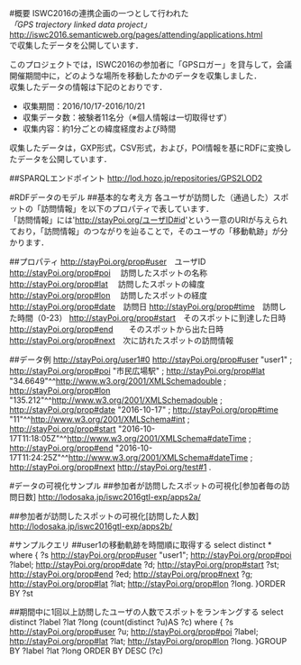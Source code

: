 #概要
ISWC2016の連携企画の一つとして行われた  
*「GPS trajectory linked data project」*
<http://iswc2016.semanticweb.org/pages/attending/applications.html>  
で収集したデータを公開しています．

このプロジェクトでは，ISWC2016の参加者に「GPSロガー」を貸与して，会議開催期間中に，どのような場所を移動したかのデータを収集しました．  
収集したデータの情報は下記のとおりです．
* 収集期間：2016/10/17-2016/10/21
* 収集データ数：被験者11名分（※個人情報は一切取得せず）
* 収集内容：約1分ごとの緯度経度および時間

収集したデータは，GXP形式，CSV形式，および，POI情報を基にRDFに変換したデータを公開しています．  

##SPARQLエンドポイント
<http://lod.hozo.jp/repositories/GPS2LOD2>

#RDFデータのモデル
##基本的な考え方
各ユーザが訪問した（通過した）スポットの「訪問情報」を以下のプロパティで表しています．  
「訪問情報」には'<http://stayPoi.org/ユーザID#id>'という一意のURIが与えられており，「訪問情報」のつながりを辿ることで，そのユーザの「移動軌跡」が分かります．

##プロパティ
	<http://stayPoi.org/prop#user>　ユーザID
    <http://stayPoi.org/prop#poi> 　訪問したスポットの名称
    <http://stayPoi.org/prop#lat> 　訪問したスポットの緯度
    <http://stayPoi.org/prop#lon> 　訪問したスポットの経度
    <http://stayPoi.org/prop#date>　訪問日
    <http://stayPoi.org/prop#time>　訪問した時間（0-23）
    <http://stayPoi.org/prop#start>　そのスポットに到達した日時
    <http://stayPoi.org/prop#end>　　そのスポットから出た日時
    <http://stayPoi.org/prop#next>　次に訪れたスポットの訪問情報

##データ例
	<http://stayPoi.org/user1#0>
	    <http://stayPoi.org/prop#user> "user1" ;
	    <http://stayPoi.org/prop#poi> "市民広場駅" ;
	    <http://stayPoi.org/prop#lat> "34.6649"^^<http://www.w3.org/2001/XMLSchemadouble> ;
	    <http://stayPoi.org/prop#lon> "135.212"^^<http://www.w3.org/2001/XMLSchemadouble> ;
	    <http://stayPoi.org/prop#date> "2016-10-17" ;
	    <http://stayPoi.org/prop#time> "11"^^<http://www.w3.org/2001/XMLSchema#int>  ;
	    <http://stayPoi.org/prop#start> "2016-10-17T11:18:05Z"^^<http://www.w3.org/2001/XMLSchema#dateTime> ;
	    <http://stayPoi.org/prop#end> "2016-10-17T11:24:25Z"^^<http://www.w3.org/2001/XMLSchema#dateTime> ;
	    <http://stayPoi.org/prop#next> <http://stayPoi.org/test#1> .

#データの可視化サンプル
##参加者が訪問したスポットの可視化[参加者毎の訪問日数]
<http://lodosaka.jp/iswc2016gtl-exp/apps2a/>

##参加者が訪問したスポットの可視化[訪問した人数]
<http://lodosaka.jp/iswc2016gtl-exp/apps2b/>


#サンプルクエリ
##user1の移動軌跡を時間順に取得する
    select distinct * where {
      ?s <http://stayPoi.org/prop#user> "user1";
      <http://stayPoi.org/prop#poi> ?label;
      <http://stayPoi.org/prop#date> ?d;
      <http://stayPoi.org/prop#start> ?st;
      <http://stayPoi.org/prop#end> ?ed;
      <http://stayPoi.org/prop#next> ?g;
      <http://stayPoi.org/prop#lat> ?lat;
      <http://stayPoi.org/prop#lon> ?long.
    }ORDER BY ?st

##期間中に1回以上訪問したユーザの人数でスポットをランキングする
    select  distinct ?label ?lat ?long (count(distinct ?u)AS ?c) where {
      ?s <http://stayPoi.org/prop#user> ?u;
      <http://stayPoi.org/prop#poi> ?label;
      <http://stayPoi.org/prop#lat> ?lat;
      <http://stayPoi.org/prop#lon> ?long.
    }GROUP BY ?label ?lat ?long
    ORDER BY DESC (?c)
